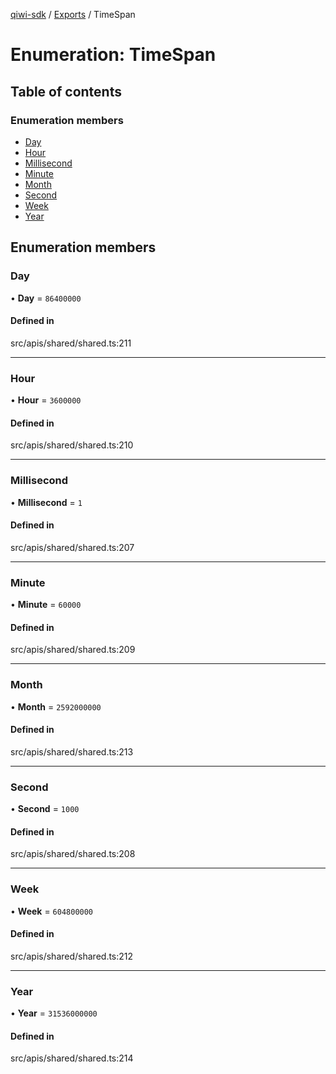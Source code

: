 [qiwi-sdk](../README.md) / [Exports](../modules.md) / TimeSpan

# Enumeration: TimeSpan

## Table of contents

### Enumeration members

- [Day](TimeSpan.md#day)
- [Hour](TimeSpan.md#hour)
- [Millisecond](TimeSpan.md#millisecond)
- [Minute](TimeSpan.md#minute)
- [Month](TimeSpan.md#month)
- [Second](TimeSpan.md#second)
- [Week](TimeSpan.md#week)
- [Year](TimeSpan.md#year)

## Enumeration members

### Day

• **Day** = `86400000`

#### Defined in

src/apis/shared/shared.ts:211

___

### Hour

• **Hour** = `3600000`

#### Defined in

src/apis/shared/shared.ts:210

___

### Millisecond

• **Millisecond** = `1`

#### Defined in

src/apis/shared/shared.ts:207

___

### Minute

• **Minute** = `60000`

#### Defined in

src/apis/shared/shared.ts:209

___

### Month

• **Month** = `2592000000`

#### Defined in

src/apis/shared/shared.ts:213

___

### Second

• **Second** = `1000`

#### Defined in

src/apis/shared/shared.ts:208

___

### Week

• **Week** = `604800000`

#### Defined in

src/apis/shared/shared.ts:212

___

### Year

• **Year** = `31536000000`

#### Defined in

src/apis/shared/shared.ts:214
